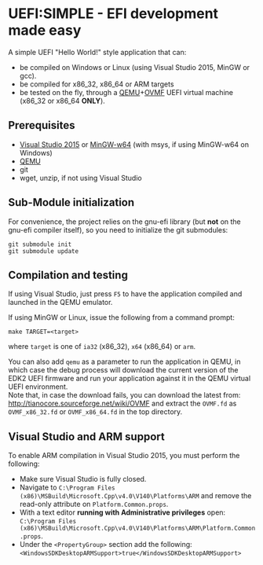 UEFI:SIMPLE - EFI development made easy
=======================================

A simple UEFI "Hello World!" style application that can:
* be compiled on Windows or Linux (using Visual Studio 2015, MinGW or gcc).
* be compiled for x86_32, x86_64 or ARM targets
* be tested on the fly, through a [QEMU](http://www.qemu.org)+[OVMF](http://tianocore.github.io/ovmf/)
  UEFI virtual machine (x86_32 or x86_64 __ONLY__).

## Prerequisites

* [Visual Studio 2015](https://www.visualstudio.com/downloads/download-visual-studio-vs)
  or [MinGW-w64](http://mingw-w64.sourceforge.net/) (with msys, if using MinGW-w64 on Windows)
* [QEMU](http://www.qemu.org)
* git
* wget, unzip, if not using Visual Studio

## Sub-Module initialization

For convenience, the project relies on the gnu-efi library (but __not__ on
the gnu-efi compiler itself), so you need to initialize the git submodules:
```
git submodule init
git submodule update
```

## Compilation and testing

If using Visual Studio, just press `F5` to have the application compiled and
launched in the QEMU emulator.

If using MinGW or Linux, issue the following from a command prompt:

`make TARGET=<target>`

where `target` is one of `ia32` (x86_32), `x64` (x86_64) or `arm`.

You can also add `qemu` as a parameter to run the application in QEMU, in which
case the debug process will download the current version of the EDK2 UEFI
firmware and run your application against it in the QEMU virtual UEFI environment.  
Note that, in case the download fails, you can download the latest from:
http://tianocore.sourceforge.net/wiki/OVMF and extract the `OVMF.fd` as
`OVMF_x86_32.fd` or `OVMF_x86_64.fd` in the top directory.

## Visual Studio and ARM support

To enable ARM compilation in Visual Studio 2015, you must perform the following:
* Make sure Visual Studio is fully closed.
* Navigate to `C:\Program Files (x86)\MSBuild\Microsoft.Cpp\v4.0\V140\Platforms\ARM` and
  remove the read-only attribute on `Platform.Common.props`.
* With a text editor __running with Administrative privileges__ open:  
  `C:\Program Files (x86)\MSBuild\Microsoft.Cpp\v4.0\V140\Platforms\ARM\Platform.Common.props`.
* Under the `<PropertyGroup>` section add the following:  
  `<WindowsSDKDesktopARMSupport>true</WindowsSDKDesktopARMSupport>`
